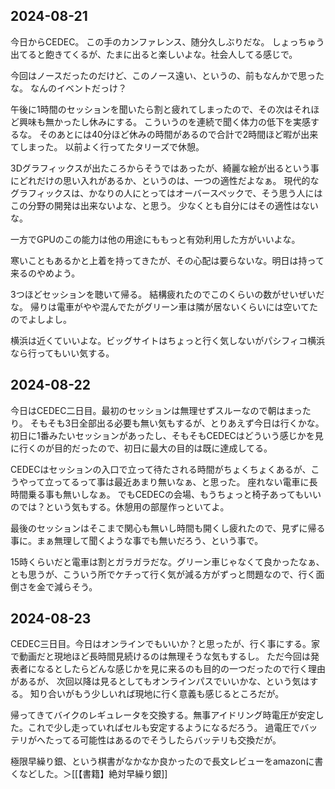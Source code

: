 ## 2024-08-21



今日からCEDEC。
この手のカンファレンス、随分久しぶりだな。
しょっちゅう出てると飽きてくるが、たまに出ると楽しいよな。社会人してる感じで。

今回はノースだったのだけど、このノース遠い、というの、前もなんかで思ったな。
なんのイベントだっけ？

午後に1時間のセッションを聞いたら割と疲れてしまったので、その次はそれほど興味も無かったし休みにする。
こういうのを連続で聞く体力の低下を実感するな。
そのあとには40分ほど休みの時間があるので合計で2時間ほど暇が出来てしまった。
以前よく行ってたタリーズで休憩。

3Dグラフィックスが出たころからそうではあったが、綺麗な絵が出るという事にどれだけの思い入れがあるか、というのは、一つの適性だよなぁ。
現代的なグラフィックスは、かなりの人にとってはオーバースペックで、そう思う人にはこの分野の開発は出来ないよな、と思う。
少なくとも自分にはその適性はないな。

一方でGPUのこの能力は他の用途にももっと有効利用した方がいいよな。

寒いこともあるかと上着を持ってきたが、その心配は要らないな。明日は持って来るのやめよう。

3つほどセッションを聴いて帰る。
結構疲れたのでこのくらいの数がせいぜいだな。
帰りは電車がやや混んでたがグリーン車は隣が居ないくらいには空いてたのでよしよし。

横浜は近くていいよな。ビッグサイトはちょっと行く気しないがパシフィコ横浜なら行ってもいい気する。

## 2024-08-22

今日はCEDEC二日目。最初のセッションは無理せずスルーなので朝はまったり。
そもそも3日全部出る必要も無い気もするが、とりあえず今日は行くかな。
初日に1番みたいセッションがあったし、そもそもCEDECはどういう感じかを見に行くのが目的だったので、初日に最大の目的は既に達成してる。

CEDECはセッションの入口で立って待たされる時間がちょくちょくあるが、こうやって立ってるって事は最近あまり無いなぁ、と思った。
座れない電車に長時間乗る事も無いしなぁ。
でもCEDECの会場、もうちょっと椅子あってもいいのでは？という気もする。休憩用の部屋作っといてよ。

最後のセッションはそこまで関心も無いし時間も開くし疲れたので、見ずに帰る事に。まぁ無理して聞くような事でも無いだろう、という事で。

15時くらいだと電車は割とガラガラだな。グリーン車じゃなくて良かったなぁ、とも思うが、こういう所でケチって行く気が減る方がずっと問題なので、行く面倒さを金で減らそう。

## 2024-08-23

CEDEC三日目。今日はオンラインでもいいか？と思ったが、行く事にする。家で動画だと現地ほど長時間見続けるのは無理そうな気もするし。
ただ今回は発表者になるとしたらどんな感じかを見に来るのも目的の一つだったので行く理由があるが、
次回以降は見るとしてもオンラインパスでいいかな、という気はする。
知り合いがもう少しいれば現地に行く意義も感じるところだが。

帰ってきてバイクのレギュレータを交換する。無事アイドリング時電圧が安定した。これで少し走っていればセルも安定するようになるだろう。
過電圧でバッテリがへたってる可能性はあるのでそうしたらバッテリも交換だが。

極限早繰り銀、という棋書がなかなか良かったので長文レビューをamazonに書くなどした。＞[[【書籍】絶対早繰り銀]]